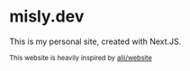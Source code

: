 # misly.dev

This is my personal site, created with Next.JS.



<sub>This website is heavily inspired by [alii/website](https://github.com/alii/website)</sub>